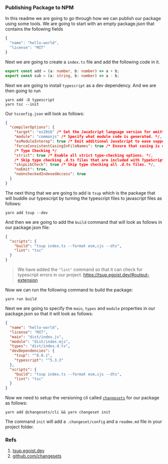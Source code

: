 ### Publishing Package to NPM

In this readme we are going to go through how we can publish our package using some tools. We are going to start with an empty package.json that contains the following fields

```ts
{
  "name": "hello-world",
  "license": "MIT"
}
```

Next we are going to create a `index.ts` file and add the following code in it.

```ts
export const add = (a: number, b: number) => a + b;
export const sub = (a: string, b: number) => a - b;
```

Next we are going to install `typescript` as a dev dependency. And we are then going to run

```shell
yarn add -D typescript
yarn tsc --init
```

Our `tsconfig.json` will look as follows:

```json
{
  "compilerOptions": {
    "target": "es2016" /* Set the JavaScript language version for emitted JavaScript and include compatible library declarations. */,
    "module": "commonjs" /* Specify what module code is generated. */,
    "esModuleInterop": true /* Emit additional JavaScript to ease support for importing CommonJS modules. This enables 'allowSyntheticDefaultImports' for type compatibility. */,
    "forceConsistentCasingInFileNames": true /* Ensure that casing is correct in imports. */,
    /* Type Checking */
    "strict": true /* Enable all strict type-checking options. */,
    /* Skip type checking .d.ts files that are included with TypeScript. */
    "skipLibCheck": true /* Skip type checking all .d.ts files. */,
    "noEmit": true,
    "noUncheckedIndexedAccess": true
  }
}
```

The next thing that we are going to add is `tsup` which is the package that will buddle our typescript by turning the typescript files to javascript files as follows:

```shell
yarn add tsup --dev
```

And then we are going to add the `build` command that will look as follows in our package.json file:

```json
{
  "scripts": {
    "build": "tsup index.ts --format esm,cjs --dts",
    "lint": "tsc"
  }
}
```

> We have added the `"lint"` command so that it can check for typescript errors in our project. https://tsup.egoist.dev/#output-extension

Now we can run the following command to build the package:

```shell
yarn run build
```

Next we are going to specify the `main`, `types` and `module` properties in our package.json so that it will look as follows:

```json
{
  "name": "hello-world",
  "license": "MIT",
  "main": "dist/index.js",
  "module": "dist/index.mjs",
  "types": "dist/index.d.ts",
  "devDependencies": {
    "tsup": "^8.0.1",
    "typescript": "^5.3.3"
  },
  "scripts": {
    "build": "tsup index.ts --format esm,cjs --dts",
    "lint": "tsc"
  }
}
```

Now we need to setup the versioning cli called [`changesets`](https://github.com/changesets/changesets/tree/main) for our package as follows:

```shell
yarn add @changesets/cli && yarn changeset init
```

The command `init` will add a `.changeset/config` and a `readme.md` file in your project folder.

### Refs

1. [tsup.egoist.dev](https://tsup.egoist.dev/#output-extension)
2. [github.com/changesets](https://github.com/changesets/changesets/tree/main)
